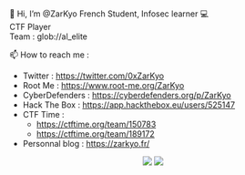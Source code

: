 👋 Hi, I’m @ZarKyo 
  French Student, 
  Infosec learner 💻 <br />
  CTF Player <br />
  Team : glob://al_elite <br />
  
📫 How to reach me : 
- Twitter : https://twitter.com/0xZarKyo
- Root Me : https://www.root-me.org/ZarKyo
- CyberDefenders : https://cyberdefenders.org/p/ZarKyo
- Hack The Box : https://app.hackthebox.eu/users/525147
- CTF Time : 
  - https://ctftime.org/team/150783
  - https://ctftime.org/team/189172
- Personnal blog : https://zarkyo.fr/

<p align="center">
  <img src="https://github-readme-stats.vercel.app/api?username=ZarKyo&theme=onedark&show_icons=true&hide_border=true">
  <img src="https://github-readme-stats.vercel.app/api/top-langs/?username=ZarKyo&theme=onedark&layout=compact&hide_border=true">
</p>
